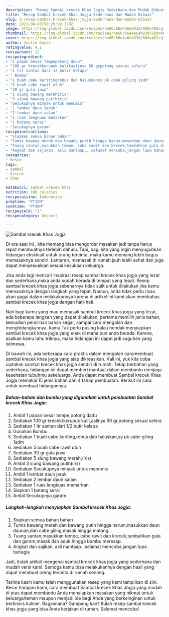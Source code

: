```yaml
---
description: "Resep Sambal krecek Khas Jogja Sederhana dan Mudah Dibuat"
title: "Resep Sambal krecek Khas Jogja Sederhana dan Mudah Dibuat"
slug: 2-resep-sambal-krecek-khas-jogja-sederhana-dan-mudah-dibuat
date: 2021-04-03T00:29:29.370Z
image: https://img-global.cpcdn.com/recipes/be66c66e4a6eb83d/680x482cq70/sambal-krecek-khas-jogja-foto-resep-utama.jpg
thumbnail: https://img-global.cpcdn.com/recipes/be66c66e4a6eb83d/680x482cq70/sambal-krecek-khas-jogja-foto-resep-utama.jpg
cover: https://img-global.cpcdn.com/recipes/be66c66e4a6eb83d/680x482cq70/sambal-krecek-khas-jogja-foto-resep-utama.jpg
author: Justin Doyle
ratingvalue: 4.1
reviewcount: 12
recipeingredient:
- "1 papan besar tempepotong dadu"
- "100 gr krecekkerupuk kulitaslinya 50 grpotong sesuai selera"
- "1 ltr santan dari 12 butir kelapa"
- " Bumbu"
- "1 buah cabe keritingrebus dab haluskansy pk cabe giling 1sdm"
- "5 buah cabe rawit utuh"
- "30 gr gula jawa"
- "5 siung bawang merahiris"
- "3 siung bawang putihiris"
- "Secukupnya minyak untuk menumis"
- "1 lembar daun jeruk"
- "2 lembar daun salam"
- "1 ruas lengkuas memarkan"
- "1 batang serai"
- "Secukupnya garam"
recipeinstructions:
- "Siapkan semua bahan bahan"
- "Tumis bawang merah dan bawang putih hingga harum,masukkan daun daunan,dan cabe giling,masak hingga matang."
- "Tuang santan,masukkan tempe, cabe rawit dan krecek,tambahkan gula dan garam,masak dan aduk hingga bumbu meresap."
- "Angkat dan sajikan, asli mantaap...selamat mencoba,jangan lupa bahagia"
categories:
- Resep
tags:
- sambal
- krecek
- khas

katakunci: sambal krecek khas 
nutrition: 106 calories
recipecuisine: Indonesian
preptime: "PT15M"
cooktime: "PT46M"
recipeyield: "2"
recipecategory: Dessert

---
```



![Sambal krecek Khas Jogja](https://img-global.cpcdn.com/recipes/be66c66e4a6eb83d/680x482cq70/sambal-krecek-khas-jogja-foto-resep-utama.jpg)

Di era  saat ini , kita memang bisa mengorder masakan jadi tanpa harus repot membuatnya terlebih dahulu. Tapi, bagi kita yang ingin menyuguhkan hidangan eksklusif untuk orang tercinta, maka kamu memang lebih bagus memasaknya sendiri. Lantaran, memasak di rumah jauh lebih sehat dan juga dapat menyesuaikan sesuai kesukaan keluarga.

Jika anda lagi mencari inspirasi resep sambal krecek khas jogja yang lezat dan sederhana,maka anda sudah berada di tempat yang tepat. Resep sambal krecek khas jogja  sebenarnya tidak sulit untuk dilakukan jika kamu memasaknya dengan langkah yang tepat. Namun, anda tidak perlu risau akan gagal dalam melakukannya 
karena di artikel ini kami akan membahas sambal krecek khas jogja dengan hati-hati.  



Nah bagi kamu yang mau memasak sambal krecek khas jogja yang lezat, ada beberapa langkah yang dapat dilakukan, pertama memilih jenis bahan, kemudian pemilihan bahan segar, sampai cara mengolah dan menghidangkannya. kamu Tak perlu pusing kalau hendak menyiapkan sambal krecek khas jogja yang enak di mana pun anda berada. Karena, asalkan kamu  tahu triknya, maka hidangan ini dapat jadi suguhan yang istimewa.

Di bawah ini, ada beberapa cara praktis  dalam mengolah caramembuat sambal krecek khas jogja yang siap dikreasikan. Kali ini, yuk kita coba ciptakan sambal krecek khas jogja sendiri di rumah. Tetap berbahan yang sederhana, hidangan ini dapat memberi manfaat dalam membantu menjaga kesehatan tubuhmu sekeluarga. Anda dapat membuat Sambal krecek Khas Jogja memakai 15 jenis bahan dan 4 tahap pembuatan. Berikut ini cara untuk membuat hidangannya.

<!--inarticleads1-->

##### Bahan-bahan dan bumbu yang digunakan untuk pembuatan Sambal krecek Khas Jogja:

1. Ambil 1 papan besar tempe,potong dadu
1. Sediakan 100 gr krecek/kerupuk kulit,aslinya 50 gr,potong sesuai selera
1. Sediakan 1 ltr santan dari 1/2 butir kelapa
1. Gunakan  Bumbu
1. Sediakan 1 buah cabe keriting,rebus dab haluskan,sy pk cabe giling 1sdm
1. Sediakan 5 buah cabe rawit utuh
1. Sediakan 30 gr gula jawa
1. Sediakan 5 siung bawang merah,(iris)
1. Ambil 3 siung bawang putih(iris)
1. Sediakan Secukupnya minyak untuk menumis
1. Ambil 1 lembar daun jeruk
1. Sediakan 2 lembar daun salam
1. Sediakan 1 ruas lengkuas memarkan
1. Siapkan 1 batang serai
1. Ambil Secukupnya garam




<!--inarticleads2-->

##### Langkah-langkah menyiapkan Sambal krecek Khas Jogja:

1. Siapkan semua bahan bahan
1. Tumis bawang merah dan bawang putih hingga harum,masukkan daun daunan,dan cabe giling,masak hingga matang.
1. Tuang santan,masukkan tempe, cabe rawit dan krecek,tambahkan gula dan garam,masak dan aduk hingga bumbu meresap.
1. Angkat dan sajikan, asli mantaap...selamat mencoba,jangan lupa bahagia




Jadi, itulah artikel mengenai  sambal krecek khas jogja  yang sederhana dan mudah versi kami. Semoga kamu bisa melakukannya dengan hasil yang dapat membuat oreng tercinta di rumah senang. 

Terima kasih kamu telah menggunakan resep yang kami tampilkan di sini. Besar harapan kami, cara membuat  Sambal krecek Khas Jogja yang mudah di atas dapat membantu Anda menyiapkan masakan yang nikmat untuk keluarga/teman maupun menjadi ide bagi Anda yang berkeinginan untuk berbisnis kuliner. Bagaimana? Gampang kan? Itulah resep sambal krecek khas jogja yang bisa Anda kerjakan di rumah. Selamat mencoba!

